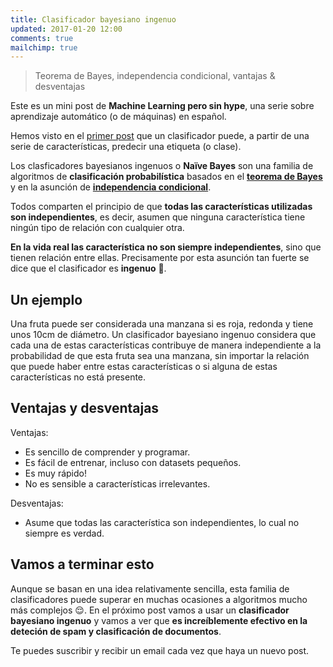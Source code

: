 ```yaml
---
title: Clasificador bayesiano ingenuo
updated: 2017-01-20 12:00
comments: true
mailchimp: true
---
```


> Teorema de Bayes, independencia condicional, vantajas & desventajas

Este es un mini post de **Machine Learning pero sin hype**, una serie sobre aprendizaje automático (o de máquinas) en español.

Hemos visto en el [primer post](introduccion-machine-learning-sin-hype) que un clasificador puede, a partir de una serie de características, predecir una etiqueta (o clase).

Los clasficadores bayesianos ingenuos o **Naïve Bayes** son una familia de algoritmos de **clasificación probabilística** basados en el [**teorema de Bayes**](https://es.wikipedia.org/wiki/Teorema_de_Bayes) y en la asunción de [**independencia condicional**](https://es.wikipedia.org/wiki/Independencia_condicional).

Todos comparten el principio de que **todas las características utilizadas son independientes**, es decir, asumen que ninguna característica tiene ningún tipo de relación con cualquier otra.

**En la vida real las característica no son siempre independientes**, sino que tienen relación entre ellas. Precisamente por esta asunción tan fuerte se dice que el clasificador es **ingenuo** 🤔.

<div class="divider"></div>

## Un ejemplo

Una fruta puede ser considerada una manzana si es roja, redonda y tiene unos 10cm de diámetro. Un clasificador bayesiano ingenuo considera que cada una de estas características contribuye de manera independiente a la probabilidad de que esta fruta sea una manzana, sin importar la relación que puede haber entre estas características o si alguna de estas características no está presente.

<div class="divider"></div>

## Ventajas y desventajas

Ventajas:

- Es sencillo de comprender y programar.
- Es fácil de entrenar, incluso con datasets pequeños.
- Es muy rápido!
- No es sensible a características irrelevantes.

Desventajas:

- Asume que todas las característica son independientes, lo cual no siempre es verdad.

<div class="divider"></div>

## Vamos a terminar esto

Aunque se basan en una idea relativamente sencilla, esta familia de clasificadores puede superar en muchas ocasiones a algoritmos mucho más complejos 😌. En el próximo post vamos a usar un **clasificador bayesiano ingenuo** y vamos a ver que **es increíblemente efectivo en la deteción de spam y clasificación de documentos**.

Te puedes suscribir y recibir un email cada vez que haya un nuevo post.

